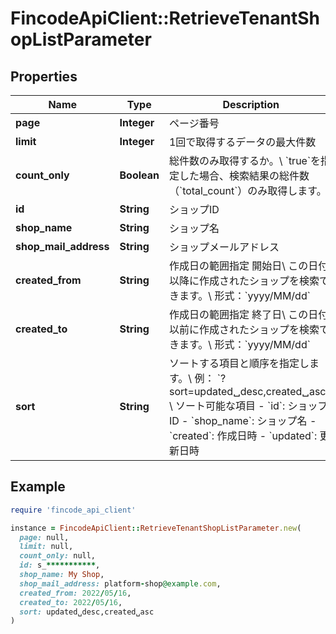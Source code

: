 # FincodeApiClient::RetrieveTenantShopListParameter

## Properties

| Name | Type | Description | Notes |
| ---- | ---- | ----------- | ----- |
| **page** | **Integer** | ページ番号 | [optional] |
| **limit** | **Integer** | 1回で取得するデータの最大件数 | [optional] |
| **count_only** | **Boolean** | 総件数のみ取得するか。\\ &#x60;true&#x60;を指定した場合、検索結果の総件数（&#x60;total_count&#x60;）のみ取得します。  | [optional] |
| **id** | **String** | ショップID  | [optional] |
| **shop_name** | **String** | ショップ名  | [optional] |
| **shop_mail_address** | **String** | ショップメールアドレス  | [optional] |
| **created_from** | **String** | 作成日の範囲指定 開始日\\ この日付以降に作成されたショップを検索できます。\\ 形式：&#x60;yyyy/MM/dd&#x60;  | [optional] |
| **created_to** | **String** | 作成日の範囲指定 終了日\\ この日付以前に作成されたショップを検索できます。\\ 形式：&#x60;yyyy/MM/dd&#x60;  | [optional] |
| **sort** | **String** | ソートする項目と順序を指定します。\\ 例： &#x60;?sort&#x3D;updated␣desc,created␣asc&#x60;\\ \\ ソート可能な項目  - &#x60;id&#x60;: ショップID - &#x60;shop_name&#x60;: ショップ名 - &#x60;created&#x60;: 作成日時 - &#x60;updated&#x60;: 更新日時  | [optional] |

## Example

```ruby
require 'fincode_api_client'

instance = FincodeApiClient::RetrieveTenantShopListParameter.new(
  page: null,
  limit: null,
  count_only: null,
  id: s_***********,
  shop_name: My Shop,
  shop_mail_address: platform-shop@example.com,
  created_from: 2022/05/16,
  created_to: 2022/05/16,
  sort: updated␣desc,created␣asc
)
```


